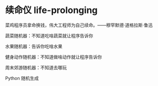 # 续命仪 life-prolonging

菜鸡程序员拿命换钱，伟大工程师为自己续命。——穆罕默德·道格拉斯·鲁迅

蔬菜随机器：不知道吃啥蔬菜就让程序告诉你

水果随机器：告诉你吃啥水果

健身动作随机器：不知道做啥动作就让程序告诉你

周末郊游随机器：不知道去哪玩

Python 随机生成
